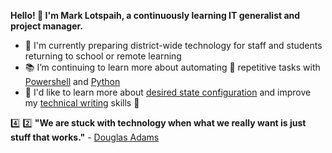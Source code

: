 **Hello! :wave: I'm Mark Lotspaih, a continuously learning IT generalist and project manager.**

- :school: I'm currently preparing district-wide technology for staff and students returning to school or remote learning
- :books: I’m continuing to learn more about automating :robot: repetitive tasks with [Powershell](https://github.com/powershell/powershell) and [Python](https://github.com/python)
- :thought_balloon: I'd like to learn more about [desired state configuration](https://docs.microsoft.com/en-us/powershell/scripting/dsc/getting-started/winGettingStarted?view=powershell-7) and improve my [technical writing](https://developers.google.com/tech-writing) skills :pencil:

:four: :two: **"We are stuck with technology when what we really want is just stuff that works."** - [Douglas Adams](https://douglasadams.com/)

